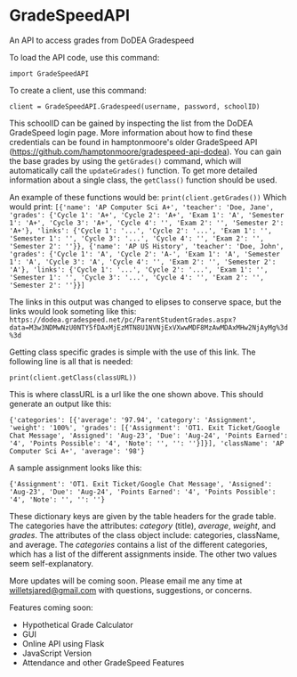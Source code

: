 # GradeSpeedAPI
 An API to access grades from DoDEA Gradespeed

To load the API code, use this command:

`import GradeSpeedAPI`

To create a client, use this command:

`client = GradeSpeedAPI.Gradespeed(username, password, schoolID)`

This schoolID can be gained by inspecting the list from the DoDEA GradeSpeed login page. More information about how to find these credentials can be found in hamptonmoore's older GradeSpeed API (https://github.com/hamptonmoore/gradespeed-api-dodea). You can gain the base grades by using the `getGrades()` command, which will automatically call the `updateGrades()` function. To get more detailed information about a single class, the `getClass()` function should be used.

An example of these functions would be:
`print(client.getGrades())`
Which would print:
`[{'name': 'AP Computer Sci A+', 'teacher': 'Doe, Jane', 'grades': {'Cycle 1': 'A+', 'Cycle 2': 'A+', 'Exam 1': 'A', 'Semester 1': 'A+', 'Cycle 3': 'A+', 'Cycle 4': '', 'Exam 2': '', 'Semester 2': 'A+'}, 'links': {'Cycle 1': '...', 'Cycle 2': '...', 'Exam 1': '', 'Semester 1': '', 'Cycle 3': '...', 'Cycle 4': '', 'Exam 2': '', 'Semester 2': ''}}, {'name': 'AP US History', 'teacher': 'Doe, John', 'grades': {'Cycle 1': 'A', 'Cycle 2': 'A-', 'Exam 1': 'A', 'Semester 1': 'A', 'Cycle 3': 'A', 'Cycle 4': '', 'Exam 2': '', 'Semester 2': 'A'}, 'links': {'Cycle 1': '...', 'Cycle 2': '...', 'Exam 1': '', 'Semester 1': '', 'Cycle 3': '...', 'Cycle 4': '', 'Exam 2': '', 'Semester 2': ''}}]`

The links in this output was changed to elipses to conserve space, but the links would look someting like this: `https://dodea.gradespeed.net/pc/ParentStudentGrades.aspx?data=M3w3NDMwNzU0NTY5fDAxMjEzMTN8U1NVNjExVXwwMDF8MzAwMDAxMHw2NjAyMg%3d%3d`

Getting class specific grades is simple with the use of this link. The following line is all that is needed:

`print(client.getClass(classURL))` 

This is where classURL is a url like the one shown above. This should generate an output like this:

`{'categories': [{'average': '97.94', 'category': 'Assignment', 'weight': '100%', 'grades': [{'Assignment': 'OT1. Exit Ticket/Google Chat Message', 'Assigned': 'Aug-23', 'Due': 'Aug-24', 'Points Earned': '4', 'Points Possible': '4', 'Note': '', '': ''}]}], 'className': 'AP Computer Sci A+', 'average': '98'}`

A sample assignment looks like this: 

`{'Assignment': 'OT1. Exit Ticket/Google Chat Message', 'Assigned': 'Aug-23', 'Due': 'Aug-24', 'Points Earned': '4', 'Points Possible': '4', 'Note': '', '': ''}`

These dictionary keys are given by the table headers for the grade table. The categories have the attributes: *category* (title), *average*, *weight*, and *grades*. The attributes of the class object include: categories, className, and average. The *categories* contains a list of the different categories, which has a list of the different assignments inside. The other two values seem self-explanatory.

More updates will be coming soon. Please email me any time at willetsjared@gmail.com with questions, suggestions, or concerns.

Features coming soon:

- Hypothetical Grade Calculator
- GUI
- Online API using Flask
- JavaScript Version
- Attendance and other GradeSpeed Features
